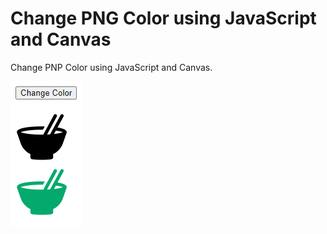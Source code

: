 # Change PNG Color using JavaScript and Canvas
 
Change PNP Color using JavaScript and Canvas.

<img src="screenshot.png" alt="screenshot" />
